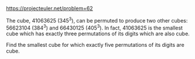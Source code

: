 https://projecteuler.net/problem=62

The cube, 41063625 (345<sup>3</sup>), can be permuted to produce two other
cubes: 56623104 (384<sup>3</sup>) and 66430125 (405<sup>3</sup>). In fact,
41063625 is the smallest cube which has exactly three permutations of its
digits which are also cube.

Find the smallest cube for which exactly five permutations of its digits are
cube.
